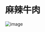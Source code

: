 # 麻辣牛肉
![image](https://user-images.githubusercontent.com/50277379/137978947-2b69817e-bcd6-4a7b-b7c9-fb0c555495ff.png)
